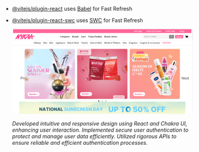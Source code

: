 

- [@vitejs/plugin-react](https://github.com/vitejs/vite-plugin-react/blob/main/packages/plugin-react/README.md) uses [Babel](https://babeljs.io/) for Fast Refresh
- [@vitejs/plugin-react-swc](https://github.com/vitejs/vite-plugin-react-swc) uses [SWC](https://swc.rs/) for Fast Refresh

  <img src="https://github.com/iamrishi007/NykaaApp/blob/main/nyaka%20project.png" alt="">

  *Developed intuitive and responsive design using React and Chakra UI, enhancing user interaction.*
  *Implemented secure user authentication to protect and manage user data efficiently.*
  *Utilized rigorous APIs to ensure reliable and efficient authentication processes.*
